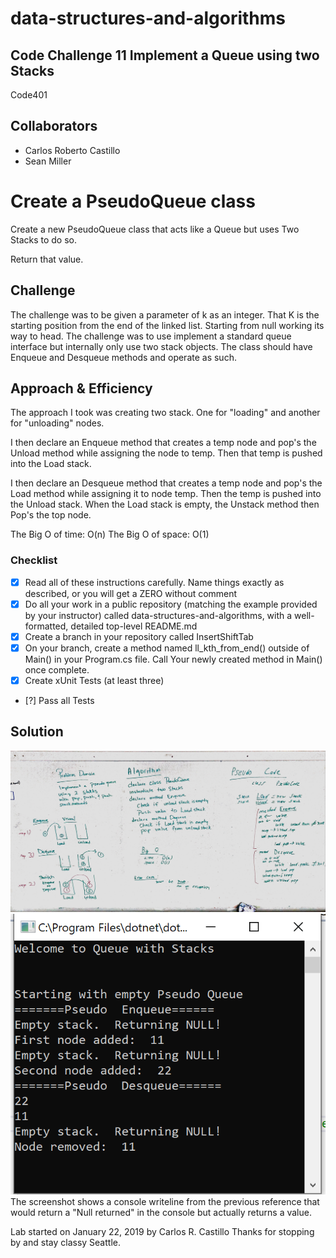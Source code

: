 # data-structures-and-algorithms
## Code Challenge 11 Implement a Queue using two Stacks
Code401 

## Collaborators
- Carlos Roberto Castillo
- Sean Miller


# Create a PseudoQueue class
<!-- Short summary or background information -->
Create a new PseudoQueue class that acts like a Queue but uses Two Stacks to do so.

Return that value.

## Challenge
<!-- Description of the challenge -->
The challenge was to be given a parameter of k as an integer.  That K is the starting position from the end of the linked list.  Starting from null working its way to head.
The challenge was to use implement a standard queue interface but internally only use two stack objects.
The class should have Enqueue and Desqueue methods and operate as such.

## Approach & Efficiency

<!-- What approach did you take? Why? What is the Big O space/time for this approach? -->
The approach I took was creating two stack.  One for "loading" and another for "unloading" nodes.  

I then declare an Enqueue method that creates a temp node and pop's the Unload method while assigning the node to temp.  Then that temp is pushed into the Load stack.

I then declare an Desqueue method that creates a temp node and pop's the Load method while assigning it to node temp.  Then the temp is pushed into the Unload stack.   When the Load stack is empty, the Unstack method then Pop's the top node.


The Big O of time: O(n)
The Big O of space: O(1) 

### Checklist

- [x] Read all of these instructions carefully. Name things exactly as described, or you will get a ZERO without comment
- [x] Do all your work in a public repository (matching the example provided by your instructor) called data-structures-and-algorithms, with a well-formatted, detailed top-level README.md
- [x] Create a branch in your repository called InsertShiftTab
- [x] On your branch, create a method named ll_kth_from_end() outside of Main() in your Program.cs file. Call Your newly created method in Main() once complete.
- [x] Create xUnit Tests (at least three)
- [?] Pass all Tests

## Solution
<!-- Embedded whiteboard image -->
![](../../assets/QueueWithStacks.jpg?raw=true)
![](../../assets/QueueWithStacks.PNG?raw=true)
The screenshot shows a console writeline from the previous reference that would return a "Null returned" in the console but actually returns a value.

Lab started on January 22, 2019 by Carlos R. Castillo
Thanks for stopping by and stay classy Seattle.
